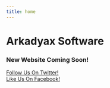 ```yaml
---
title: home
---
```


<link rel="stylesheet" href="https://cdnjs.cloudflare.com/ajax/libs/font-awesome/4.7.0/css/font-awesome.min.css">

<style>
    .fa-facebook {
  background: #3B5998;
  color: white;
  }
    .fa-twitter {
  background: #55ACEE;
  color: white;
}
</style>
  

# Arkadyax Software
<h3>New Website Coming Soon!</h3>
<a href="https://twitter.com/arkadyax">Follow Us On Twitter!</a><a href="https://twitter.com/arkadyax" target="_blank"  class="fa fa-twitter"></a><br/>
<a href="https://www.facebook.com/arkadyaxsw/?modal=admin_todo_tour">Like Us On Facebook!</a><a href="https://www.facebook.com/arkadyaxsw/?modal=admin_todo_tour" target="_blank"  class="fa fa-facebook"></a>
